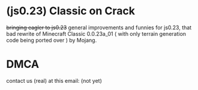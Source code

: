 # (js0.23) Classic on Crack
~~bringing eagler to js0.23~~ general improvements and funnies for js0.23, that bad rewrite of Minecraft Classic 0.0.23a_01 ( with only terrain generation code being ported over ) by Mojang.

# DMCA
contact us (real) at this email: (not yet)
<!--
# Minecraft Classic Reversed
This is a project meant to document the functions and code of classic.minecraft.net.

# Usage
Clone the repo and run start-server.bat, or run http-server on the working directory.
Then, connect to the server using localhost:8080 in your preferred browser.

# Takedown

This is meant as a fun project. If I must take it down due to legal reasons,
please contact me at thesuncat123@gmail.com, or on Discord at TheSunCat#1007.
-->
